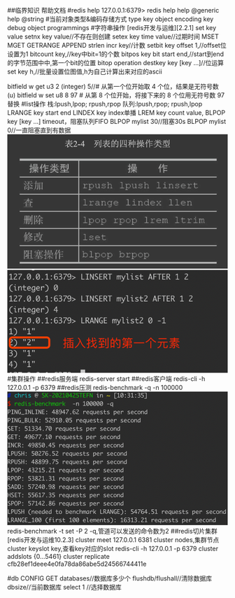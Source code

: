 ##临界知识
帮助文档
#redis help
127.0.0.1:6379> redis help
help @generic
help @string
#当前对象类型&编码存储方式
type key
object encoding key
debug object programmings
#字符串操作
[redis开发与运维][2.2.1]
set key value
setnx key value//不存在则创建
setex key  time value//过期时间
MSET
MGET
GETRANGE
APPEND
strlen
incr key//计数
setbit key offset 1,//offset位设置为1
bitcount key,//key中bit=1的个数
bitpos key bit start end,//start到end的字节范围中中,第一个bit的位置
bitop operation destkey key [key ...]//位运算
set key h,//批量设置位图值,h为自己计算出来对应的ascii 


bitfield w get u3 2 (integer) 5//# 从第一个位开始取 4 个位，结果是无符号数 (u)
bitfield w set u8 8 97 # 从第 8 个位开始，将接下来的 8 个位用无符号数 97 替换
#list操作
栈:lpush,lpop; rpush,rpop
队列:lpush,rpop; rpush,lpop
LRANGE key start end
LINDEX key index单播
LREM key count value,
BLPOP key [key ...] timeout，阻塞队列FIFO
BLPOP mylist 30//阻塞30s
BLPOP mylist 0//一直阻塞直到有数据
![](.z_04_分布式_redis_01_常见命令_帮助命令_数据库操作_hash分槽_images/ab3d20cf.png)
![](.z_04_分布式_redis_01_常见命令_帮助命令_数据库操作_hash分槽_images/2da2620e.png)
#集群操作
##redis服务端
redis-server start
##redis客户端
redis-cli -h 127.0.0.1 -p 6379
##redis压测
redis-benchmark -q -n 100000
![](.z_04_分布式_redis_常见命令_images/d7c37f6f.png)
redis-benchmark -t set -P 2 -q,管道可以发送的命令数为2
##redis切片集群
[](https://www.cnblogs.com/zackku/p/10094940.html)
[redis开发与运维10.2.3]
cluster meet 127.0.0.1 6381
cluster nodes,集群节点
cluster keyslot key,查看key对应的slot
redis-cli -h 127.0.0.1 -p 6379 cluster addslots {0...5461}
cluster replicate cfb28ef1deee4e0fa78da86abe5d24566744411e

#db
CONFIG GET databases//数据库多少个
flushdb/flushall//清除数据库
dbsize//当前数据库
select 1 //选择数据库
